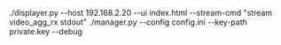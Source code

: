 ./displayer.py --host 192.168.2.20 --ui index.html --stream-cmd "stream video_agg_rx stdout"
./manager.py --config config.ini --key-path private.key --debug
